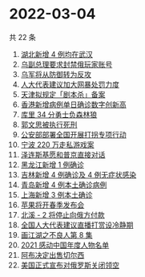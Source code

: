 # 2022-03-04

共 22 条

<!-- BEGIN -->
<!-- 最后更新时间 Fri Mar 04 2022 07:09:33 GMT+0800 (China Standard Time) -->

1. [湖北新增 4 例均在武汉](https://www.zhihu.com/search?q=湖北疫情)
1. [乌副总理要求封禁俄玩家账号](https://www.zhihu.com/search?q=游戏账号)
1. [乌军将从防御转为反攻](https://www.zhihu.com/search?q=俄罗斯乌克兰)
1. [人大代表建议加大网暴处罚力度](https://www.zhihu.com/search?q=人大代表建议加大网暴处罚力度)
1. [天津拟规定「剧本杀」备案](https://www.zhihu.com/search?q=剧本杀)
1. [香港新增病例单日确诊数字创新高](https://www.zhihu.com/search?q=香港疫情)
1. [库里 34 分勇士负森林狼](https://www.zhihu.com/search?q=勇士)
1. [郭文思被执行死刑](https://www.zhihu.com/search?q=郭文思)
1. [公安部部署全国开展打拐专项行动](https://www.zhihu.com/search?q=打击拐卖妇女儿童)
1. [宁波 220 万走私游戏案](https://www.zhihu.com/search?q=走私游戏)
1. [泽连斯基愿和普京直接对话](https://www.zhihu.com/search?q=泽连斯基愿和普京直接对话)
1. [黑龙江新增 1 例确诊](https://www.zhihu.com/search?q=黑龙江疫情)
1. [吉林新增 4 例确诊及 4 例无症状感染](https://www.zhihu.com/search?q=吉林疫情)
1. [青岛新增 4 例本土确诊病例](https://www.zhihu.com/search?q=山东疫情)
1. [上海新增 3 例本土确诊](https://www.zhihu.com/search?q=上海疫情)
1. [苹果将开春季发布会](https://www.zhihu.com/search?q=苹果春季发布会)
1. [北溪 - 2 将停止向俄方付款](https://www.zhihu.com/search?q=北溪-2)
1. [全国人大代表建议直播打赏设冷静期](https://www.zhihu.com/search?q=直播打赏设冷静期)
1. [画江湖之不良人第 8 集](https://www.zhihu.com/search?q=画江湖之不良人)
1. [2021 感动中国年度人物名单](https://www.zhihu.com/search?q=感动中国年度人物)
1. [阿布决定出售切尔西](https://www.zhihu.com/search?q=切尔西)
1. [美国正式宣布对俄罗斯关闭领空](https://www.zhihu.com/search?q=美国对俄罗斯关闭领空)

<!-- END -->
